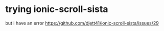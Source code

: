 # trying ionic-scroll-sista

but i have an error
https://github.com/djett41/ionic-scroll-sista/issues/29

